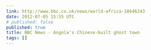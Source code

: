```yaml
---
link: http://www.bbc.co.uk/news/world-africa-18646243
date: 2012-07-05 15:55 UTC
# published: false
published: true
title: BBC News - Angola's Chinese-built ghost town
tags: []
---
```



